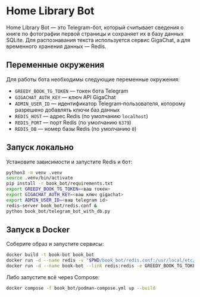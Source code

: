 # Home Library Bot

Home Library Bot — это Telegram-бот, который считывает сведения о книге по фотографии первой страницы и сохраняет их в базу данных SQLite. Для распознавания текста используется сервис GigaChat, а для временного хранения данных — Redis.

## Переменные окружения

Для работы бота необходимы следующие переменные окружения:

- `GREEDY_BOOK_TG_TOKEN` — токен бота Telegram
- `GIGACHAT_AUTH_KEY` — ключ API GigaChat
- `ADMIN_USER_ID` — идентификатор Telegram‑пользователя, которому разрешено добавлять ключи баз данных
- `REDIS_HOST` — адрес Redis (по умолчанию `localhost`)
- `REDIS_PORT` — порт Redis (по умолчанию `6379`)
- `REDIS_DB` — номер базы Redis (по умолчанию `0`)

## Запуск локально

Установите зависимости и запустите Redis и бот:

```bash
python3 -m venv .venv
source .venv/bin/activate
pip install -r book_bot/requirements.txt
export GREEDY_BOOK_TG_TOKEN=<ваш токен>
export GIGACHAT_AUTH_KEY=<ваш ключ gigachat>
export ADMIN_USER_ID=<ваш telegram id>
redis-server book_bot/redis.conf &
python book_bot/telegram_bot_with_db.py
```

## Запуск в Docker

Соберите образ и запустите сервисы:

```bash
docker build -t book-bot book_bot
docker run -d --name redis -v "$PWD/book_bot/redis.conf:/usr/local/etc/redis/redis.conf" -p 6379:6379 redis:7 redis-server /usr/local/etc/redis/redis.conf
docker run -d --name book-bot --link redis:redis -e GREEDY_BOOK_TG_TOKEN=$GREEDY_BOOK_TG_TOKEN -e GIGACHAT_AUTH_KEY=$GIGACHAT_AUTH_KEY -e ADMIN_USER_ID=$ADMIN_USER_ID -e REDIS_HOST=redis -e REDIS_PORT=6379 -e REDIS_DB=0 -v "$PWD/book_bot/db:/app/db" book-bot
```

Либо запустите всё через Compose:

```bash
docker compose -f book_bot/podman-compose.yml up --build
```
